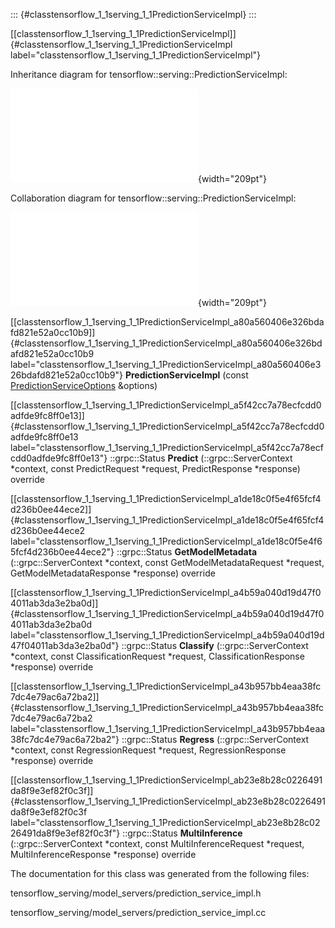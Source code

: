 ::: {#classtensorflow_1_1serving_1_1PredictionServiceImpl}
:::

[\[classtensorflow\_1\_1serving\_1\_1PredictionServiceImpl\]]{#classtensorflow_1_1serving_1_1PredictionServiceImpl
label="classtensorflow_1_1serving_1_1PredictionServiceImpl"}

Inheritance diagram for tensorflow::serving::PredictionServiceImpl:

![image](classtensorflow_1_1serving_1_1PredictionServiceImpl__inherit__graph.pdf){width="209pt"}

Collaboration diagram for tensorflow::serving::PredictionServiceImpl:

![image](classtensorflow_1_1serving_1_1PredictionServiceImpl__coll__graph.pdf){width="209pt"}

[\[classtensorflow\_1\_1serving\_1\_1PredictionServiceImpl\_a80a560406e326bdafd821e52a0cc10b9\]]{#classtensorflow_1_1serving_1_1PredictionServiceImpl_a80a560406e326bdafd821e52a0cc10b9
label="classtensorflow_1_1serving_1_1PredictionServiceImpl_a80a560406e326bdafd821e52a0cc10b9"}
**PredictionServiceImpl** (const
[PredictionServiceOptions](#structtensorflow_1_1serving_1_1PredictionServiceOptions)
&options)

[\[classtensorflow\_1\_1serving\_1\_1PredictionServiceImpl\_a5f42cc7a78ecfcdd0adfde9fc8ff0e13\]]{#classtensorflow_1_1serving_1_1PredictionServiceImpl_a5f42cc7a78ecfcdd0adfde9fc8ff0e13
label="classtensorflow_1_1serving_1_1PredictionServiceImpl_a5f42cc7a78ecfcdd0adfde9fc8ff0e13"}
::grpc::Status **Predict** (::grpc::ServerContext $\ast$context, const
PredictRequest $\ast$request, PredictResponse $\ast$response) override

[\[classtensorflow\_1\_1serving\_1\_1PredictionServiceImpl\_a1de18c0f5e4f65fcf4d236b0ee44ece2\]]{#classtensorflow_1_1serving_1_1PredictionServiceImpl_a1de18c0f5e4f65fcf4d236b0ee44ece2
label="classtensorflow_1_1serving_1_1PredictionServiceImpl_a1de18c0f5e4f65fcf4d236b0ee44ece2"}
::grpc::Status **GetModelMetadata** (::grpc::ServerContext
$\ast$context, const GetModelMetadataRequest $\ast$request,
GetModelMetadataResponse $\ast$response) override

[\[classtensorflow\_1\_1serving\_1\_1PredictionServiceImpl\_a4b59a040d19d47f04011ab3da3e2ba0d\]]{#classtensorflow_1_1serving_1_1PredictionServiceImpl_a4b59a040d19d47f04011ab3da3e2ba0d
label="classtensorflow_1_1serving_1_1PredictionServiceImpl_a4b59a040d19d47f04011ab3da3e2ba0d"}
::grpc::Status **Classify** (::grpc::ServerContext $\ast$context, const
ClassificationRequest $\ast$request, ClassificationResponse
$\ast$response) override

[\[classtensorflow\_1\_1serving\_1\_1PredictionServiceImpl\_a43b957bb4eaa38fc7dc4e79ac6a72ba2\]]{#classtensorflow_1_1serving_1_1PredictionServiceImpl_a43b957bb4eaa38fc7dc4e79ac6a72ba2
label="classtensorflow_1_1serving_1_1PredictionServiceImpl_a43b957bb4eaa38fc7dc4e79ac6a72ba2"}
::grpc::Status **Regress** (::grpc::ServerContext $\ast$context, const
RegressionRequest $\ast$request, RegressionResponse $\ast$response)
override

[\[classtensorflow\_1\_1serving\_1\_1PredictionServiceImpl\_ab23e8b28c0226491da8f9e3ef82f0c3f\]]{#classtensorflow_1_1serving_1_1PredictionServiceImpl_ab23e8b28c0226491da8f9e3ef82f0c3f
label="classtensorflow_1_1serving_1_1PredictionServiceImpl_ab23e8b28c0226491da8f9e3ef82f0c3f"}
::grpc::Status **MultiInference** (::grpc::ServerContext $\ast$context,
const MultiInferenceRequest $\ast$request, MultiInferenceResponse
$\ast$response) override

The documentation for this class was generated from the following files:

tensorflow\_serving/model\_servers/prediction\_service\_impl.h

tensorflow\_serving/model\_servers/prediction\_service\_impl.cc
